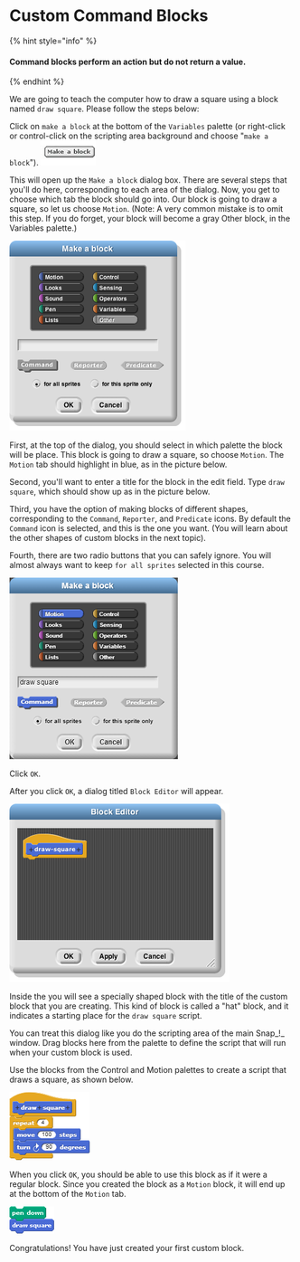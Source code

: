 # Custom Command Blocks

{% hint style="info" %}
#### Command blocks perform an action but do not return a value.
{% endhint %}

We are going to teach the computer how to draw a square using a block named `draw square`. Please follow the steps below:

Click on `make a block` at the bottom of the `Variables` palette \(or right-click or control-click on the scripting area background and choose "`make a block`"\). ![](../.gitbook/assets/image%20%28176%29.png) 

This will open up the `Make a block` dialog box. There are several steps that you'll do here, corresponding to each area of the dialog. Now, you get to choose which tab the block should go into. Our block is going to draw a square, so let us choose `Motion`. \(Note: A very common mistake is to omit this step. If you do forget, your block will become a gray Other block, in the Variables palette.\)

![](../.gitbook/assets/image%20%28129%29.png)

First, at the top of the dialog, you should select in which palette the block will be place. This block is going to draw a square, so choose `Motion`. The `Motion` tab should highlight in blue, as in the picture below.

Second, you'll want to enter a title for the block in the edit field. Type `draw square`, which should show up as in the picture below.

Third, you have the option of making blocks of different shapes, corresponding to the `Command`, `Reporter`, and `Predicate` icons. By default the `Command` icon is selected, and this is the one you want. \(You will learn about the other shapes of custom blocks in the next topic\).

Fourth, there are two radio buttons that you can safely ignore. You will almost always want to keep `for all sprites` selected in this course.

![](../.gitbook/assets/image%20%2819%29.png)

Click `OK`.

After you click `OK`, a dialog titled `Block Editor` will appear.

![](../.gitbook/assets/image%20%28187%29.png)

Inside the you will see a specially shaped block with the title of the custom block that you are creating. This kind of block is called a "hat" block, and it indicates a starting place for the `draw square` script.

You can treat this dialog like you do the scripting area of the main Snap_!_ window. Drag blocks here from the palette to define the script that will run when your custom block is used.

Use the blocks from the Control and Motion palettes to create a script that draws a square, as shown below.

![](../.gitbook/assets/image%20%28261%29.png)

When you click `OK`, you should be able to use this block as if it were a regular block. Since you created the block as a `Motion` block, it will end up at the bottom of the `Motion` tab.

![](../.gitbook/assets/image%20%28192%29.png)

Congratulations! You have just created your first custom block.

